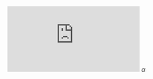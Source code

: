 <script type="text/javascript" src="http://cdn.mathjax.org/mathjax/latest/MathJax.js?config=default"></script>
![equation](http://www.sciweavers.org/tex2img.php?eq=1%2Bsin%28mc%5E2%29&bc=White&fc=Black&im=jpg&fs=12&ff=arev&edit=)
$\alpha$